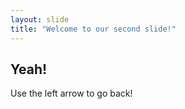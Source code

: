 ```yaml
---
layout: slide
title: "Welcome to our second slide!"
---
```

## Yeah!
Use the left arrow to go back!
